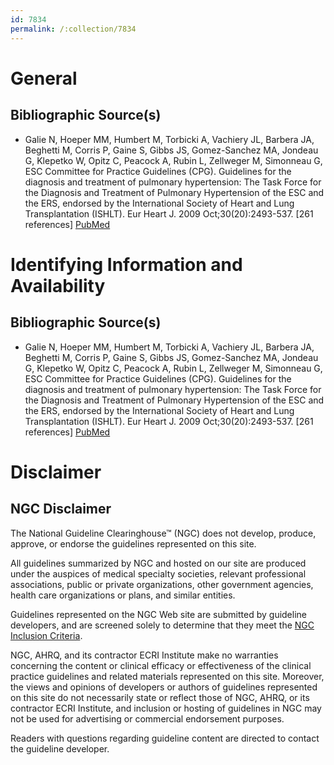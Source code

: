```yaml
---
id: 7834
permalink: /:collection/7834
---
```


# General

## Bibliographic Source(s)

- Galie N, Hoeper MM, Humbert M, Torbicki A, Vachiery JL, Barbera JA, Beghetti M, Corris P, Gaine S, Gibbs JS, Gomez-Sanchez MA, Jondeau G, Klepetko W, Opitz C, Peacock A, Rubin L, Zellweger M, Simonneau G, ESC Committee for Practice Guidelines (CPG). Guidelines for the diagnosis and treatment of pulmonary hypertension: The Task Force for the Diagnosis and Treatment of Pulmonary Hypertension of the ESC and the ERS, endorsed by the International Society of Heart and Lung Transplantation (ISHLT). Eur Heart J. 2009 Oct;30(20):2493-537. [261 references] [ PubMed ](http://www.ncbi.nlm.nih.gov/entrez/query.fcgi?cmd=Retrieve&db=pubmed&dopt=Abstract&list_uids=19713419)

# Identifying Information and Availability

## Bibliographic Source(s)

- Galie N, Hoeper MM, Humbert M, Torbicki A, Vachiery JL, Barbera JA, Beghetti M, Corris P, Gaine S, Gibbs JS, Gomez-Sanchez MA, Jondeau G, Klepetko W, Opitz C, Peacock A, Rubin L, Zellweger M, Simonneau G, ESC Committee for Practice Guidelines (CPG). Guidelines for the diagnosis and treatment of pulmonary hypertension: The Task Force for the Diagnosis and Treatment of Pulmonary Hypertension of the ESC and the ERS, endorsed by the International Society of Heart and Lung Transplantation (ISHLT). Eur Heart J. 2009 Oct;30(20):2493-537. [261 references] [ PubMed ](http://www.ncbi.nlm.nih.gov/entrez/query.fcgi?cmd=Retrieve&db=pubmed&dopt=Abstract&list_uids=19713419)

# Disclaimer

## NGC Disclaimer

The National Guideline Clearinghouse™ (NGC) does not develop, produce, approve, or endorse the guidelines represented on this site.

All guidelines summarized by NGC and hosted on our site are produced under the auspices of medical specialty societies, relevant professional associations, public or private organizations, other government agencies, health care organizations or plans, and similar entities.

Guidelines represented on the NGC Web site are submitted by guideline developers, and are screened solely to determine that they meet the [NGC Inclusion Criteria](/help-and-about/summaries/inclusion-criteria).

NGC, AHRQ, and its contractor ECRI Institute make no warranties concerning the content or clinical efficacy or effectiveness of the clinical practice guidelines and related materials represented on this site. Moreover, the views and opinions of developers or authors of guidelines represented on this site do not necessarily state or reflect those of NGC, AHRQ, or its contractor ECRI Institute, and inclusion or hosting of guidelines in NGC may not be used for advertising or commercial endorsement purposes.

Readers with questions regarding guideline content are directed to contact the guideline developer.

